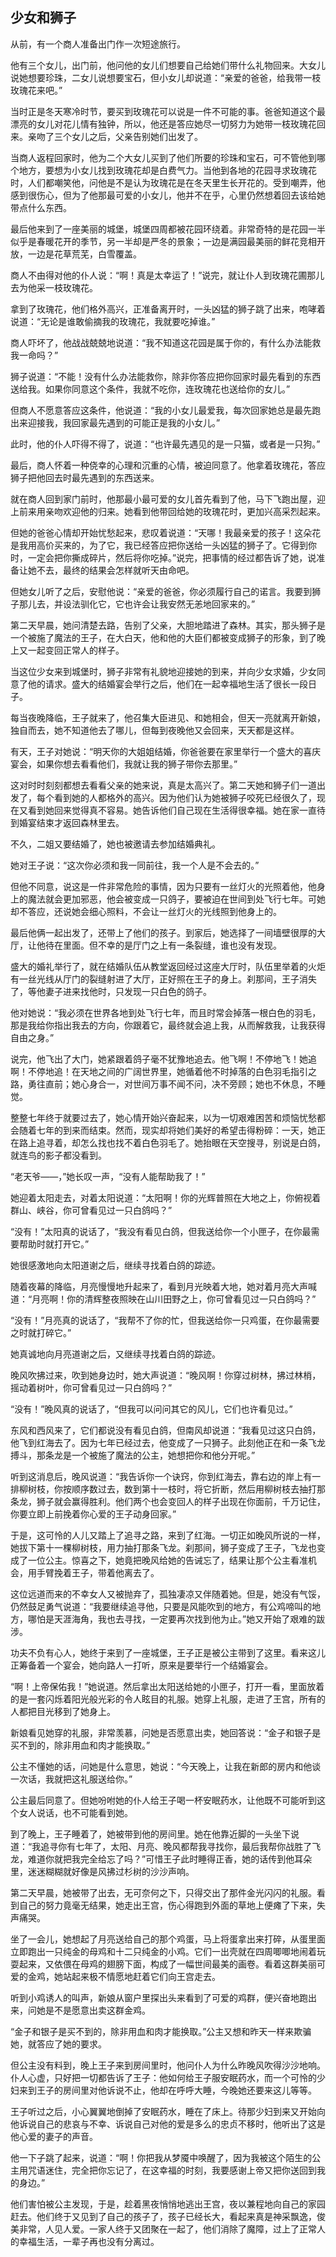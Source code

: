 ## 少女和狮子
<!-- 摘要：从前，有一个商人准备出门作一次短途旅行。他有三个女儿，出门前，他问他的女儿们想要自己给她们带什么礼物回来。大女儿说她想要珍珠，二女儿说想要宝石，但小女 -->
从前，有一个商人准备出门作一次短途旅行。

他有三个女儿，出门前，他问他的女儿们想要自己给她们带什么礼物回来。大女儿说她想要珍珠，二女儿说想要宝石，但小女儿却说道：“亲爱的爸爸，给我带一枝玫瑰花来吧。”

当时正是冬天寒冷时节，要买到玫瑰花可以说是一件不可能的事。爸爸知道这个最漂亮的女儿对花儿情有独钟，所以，他还是答应她尽一切努力为她带一枝玫瑰花回来。亲吻了三个女儿之后，父亲告别她们出发了。

当商人返程回家时，他为二个大女儿买到了他们所要的珍珠和宝石，可不管他到哪个地方，要想为小女儿找到玫瑰花却是白费气力。当他到各地的花园寻求玫瑰花时，人们都嘲笑他，问他是不是认为玫瑰花是在冬天里生长开花的。受到嘲弄，他感到很伤心，但为了他那最可爱的小女儿，他并不在乎，心里仍然想着回去该给她带点什么东西。

最后他来到了一座美丽的城堡，城堡四周都被花园环绕着。非常奇特的是花园一半似乎是春暖花开的季节，另一半却是严冬的景象；一边是满园最美丽的鲜花竞相开放，一边是花草荒芜，白雪覆盖。


 
商人不由得对他的仆人说：“啊！真是太幸运了！”说完，就让仆人到玫瑰花圃那儿去为他采一枝玫瑰花。

拿到了玫瑰花，他们格外高兴，正准备离开时，一头凶猛的狮子跳了出来，咆哮着说道：“无论是谁敢偷摘我的玫瑰花，我就要吃掉谁。”

商人吓坏了，他战战兢兢地说道：“我不知道这花园是属于你的，有什么办法能救我一命吗？”

狮子说道：“不能！没有什么办法能救你，除非你答应把你回家时最先看到的东西送给我。如果你同意这个条件，我就不吃你，连玫瑰花也送给你的女儿。”

但商人不愿意答应这条件，他说道：“我的小女儿最爱我，每次回家她总是最先跑出来迎接我，我回家最先遇到的可能正是我的小女儿。”

此时，他的仆人吓得不得了，说道：“也许最先遇见的是一只猫，或者是一只狗。”

最后，商人怀着一种侥幸的心理和沉重的心情，被迫同意了。他拿着玫瑰花，答应狮子把他回去时最先遇到的东西送来。

就在商人回到家门前时，他那最小最可爱的女儿首先看到了他，马下飞跑出屋，迎上前来用亲吻欢迎他的归来。她看到他带回给她的玫瑰花时，更加兴高采烈起来。

但她的爸爸心情却开始忧愁起来，悲叹着说道：“天哪！我最亲爱的孩子！这朵花是我用高价买来的，为了它，我已经答应把你送给一头凶猛的狮子了。它得到你时，一定会把你撕成碎片，然后将你吃掉。”说完，把事情的经过都告诉了她，说准备让她不去，最终的结果会怎样就听天由命吧。

但她女儿听了之后，安慰他说：“亲爱的爸爸，你必须履行自己的诺言。我要到狮子那儿去，并设法驯化它，它也许会让我安然无恙地回家来的。”

第二天早晨，她问清楚去路，告别了父亲，大胆地踏进了森林。其实，那头狮子是一个被施了魔法的王子，在大白天，他和他的大臣们都被变成狮子的形象，到了晚上又一起变回正常人的样子。

当这位少女来到城堡时，狮子非常有礼貌地迎接她的到来，并向少女求婚，少女同意了他的请求。盛大的结婚宴会举行之后，他们在一起幸福地生活了很长一段日子。

每当夜晚降临，王子就来了，他召集大臣进见、和她相会，但天一亮就离开新娘，独自而去，她不知道他去了哪儿，但每到夜晚他又会回来，天天都是这样。

有天，王子对她说：“明天你的大姐姐结婚，你爸爸要在家里举行一个盛大的喜庆宴会，如果你想去看看他们，我就让我的狮子带你去那里。”

这对时时刻刻都想去看看父亲的她来说，真是太高兴了。第二天她和狮子们一道出发了，每个看到她的人都格外的高兴。因为他们认为她被狮子咬死已经很久了，现在又看到她回来觉得真不容易。她告诉他们自己现在生活得很幸福。她在家一直待到婚宴结束才返回森林里去。

不久，二姐又要结婚了，她也被邀请去参加结婚典礼。

她对王子说：“这次你必须和我一同前往，我一个人是不会去的。”

但他不同意，说这是一件非常危险的事情，因为只要有一丝灯火的光照着他，他身上的魔法就会更加邪恶，他会被变成一只鸽子，要被迫在世间到处飞行七年。可她却不答应，还说她会细心照料，不会让一丝灯火的光线照到他身上的。

最后他俩一起出发了，还带上了他们的孩子。到家后，她选择了一间墙壁很厚的大厅，让他待在里面。但不幸的是厅门之上有一条裂缝，谁也没有发现。

盛大的婚礼举行了，就在结婚队伍从教堂返回经过这座大厅时，队伍里举着的火炬有一丝光线从厅门的裂缝射进了大厅，正好照在王子的身上。刹那间，王子消失了，等他妻子进来找他时，只发现一只白色的鸽子。

他对她说：“我必须在世界各地到处飞行七年，而且时常会掉落一根白色的羽毛，那是我给你指出我去的方向，你跟着它，最终就会追上我，从而解救我，让我获得自由之身。”

说完，他飞出了大门，她紧跟着鸽子毫不犹豫地追去。他飞啊！不停地飞！她追啊！不停地追！在天地之间的广阔世界里，她循着他不时掉落的白色羽毛指引之路，勇往直前；她心身合一，对世间万事不闻不问，决不旁顾；她也不休息，不睡觉。

整整七年终于就要过去了，她心情开始兴奋起来，以为一切艰难困苦和烦恼忧愁都会随着七年的到来而结束。然而，现实却将她们美好的希望击得粉碎：一天，她正在路上追寻着，却怎么找也找不着白色羽毛了。她抬眼在天空搜寻，别说是白鸽，就连鸟的影子都没看到。

“老天爷——，”她长叹一声，“没有人能帮助我了！”

她迎着太阳走去，对着太阳说道：“太阳啊！你的光辉普照在大地之上，你俯视着群山、峡谷，你可曾看见过一只白鸽吗？”

“没有！”太阳真的说话了，“我没有看见白鸽，但我送给你一个小匣子，在你最需要帮助时就打开它。”

她很感激地向太阳道谢之后，继续寻找着白鸽的踪迹。

随着夜幕的降临，月亮慢慢地升起来了，看到月光映着大地，她对着月亮大声喊道：“月亮啊！你的清辉整夜照映在山川田野之上，你可曾看见过一只白鸽吗？”

“没有！”月亮真的说话了，“我帮不了你的忙，但我送给你一只鸡蛋，在你最需要之时就打碎它。”

她真诚地向月亮道谢之后，又继续寻找着白鸽的踪迹。

晚风吹拂过来，吹到她身边时，她大声说道：“晚风啊！你穿过树林，拂过林梢，摇动着树叶，你可曾看见过一只白鸽吗？”

“没有！”晚风真的说话了，“但我可以问问其它的风儿，它们也许看见过。”

东风和西风来了，它们都说没有看见白鸽，但南风却说道：“我看见过这只白鸽，他飞到红海去了。因为七年已经过去，他变成了一只狮子。此刻他正在和一条飞龙搏斗，那条龙是一个被施了魔法的公主，她想把你和他分开呢。”

听到这消息后，晚风说道：“我告诉你一个诀窍，你到红海去，靠右边的岸上有一排柳树枝，你按顺序数过去，数到第十一枝时，将它折断，然后用柳树枝去抽打那条龙，狮子就会赢得胜利。他们两个也会变回人的样子出现在你面前，千万记住，你要立即上前挽着你心爱的王子动身回家。”

于是，这可怜的人儿又踏上了追寻之路，来到了红海。一切正如晚风所说的一样，她拔下第十一棵柳树枝，用力抽打那条飞龙。刹那间，狮子变成了王子，飞龙也变成了一位公主。惊喜之下，她竟把晚风给她的告诫忘了，结果让那个公主看准机会，用手臂挽着王子，带着他离去了。

这位远道而来的不幸女人又被抛弃了，孤独凄凉又伴随着她。但是，她没有气馁，仍然鼓足勇气说道：“我要继续追寻他，只要是风能吹到的地方，有公鸡啼叫的地方，哪怕是天涯海角，我也去寻找，一定要再次找到他为止。”她又开始了艰难的跋涉。

功夫不负有心人，她终于来到了一座城堡，王子正是被公主带到了这里。看来这儿正筹备着一个宴会，她向路人一打听，原来是要举行一个结婚宴会。

“啊！上帝保佑我！”她说道。然后拿出太阳送给她的小匣子，打开一看，里面放着的是一套闪烁着阳光般光彩的令人眩目的礼服。她穿上礼服，走进了王宫，所有的人都把目光移到了她身上。

新娘看见她穿的礼服，非常羡慕，问她是否愿意出卖，她回答说：“金子和银子是买不到的，除非用血和肉才能换取。”

公主不懂她的话，问她是什么意思，她说：“今天晚上，让我在新郎的房内和他谈一次话，我就把这礼服送给你。”


 
公主最后同意了。但她吩咐她的仆人给王子喝一杯安眠药水，让他既不可能听到这个女人说话，也不可能看到她。

到了晚上，王子睡着了，她被带到他的房间里。她在他靠近脚的一头坐下说道：“我追寻你有七年了，太阳、月亮、晚风都帮我寻找你，最后我帮你战胜了飞龙，难道你就把我完全给忘了吗？”可惜王子此时睡得正香，她的话传到他耳朵里，迷迷糊糊就好像是风拂过杉树的沙沙声响。

第二天早晨，她被带了出去，无可奈何之下，只得交出了那件金光闪闪的礼服。看到自己的努力竟毫无结果，她走出王宫，伤心得跑到外面的草地上便瘫了下来，失声痛哭。

坐了一会儿，她想起了月亮送给自己的那个鸡蛋，马上将蛋拿出来打碎，从蛋里面立即跑出一只纯金的母鸡和十二只纯金的小鸡。它们一出壳就在四周唧唧地闹着玩耍起来，又依偎在母鸡的翅膀下面，构成了一幅世间最美的画卷。看着这群美丽可爱的金鸡，她站起来极不情愿地赶着它们向王宫走去。

听到小鸡诱人的叫声，新娘从窗户里探出头来看到了可爱的鸡群，便兴奋地跑出来，问她是不是愿意出卖这群金鸡。

“金子和银子是买不到的，除非用血和肉才能换取。”公主又想和昨天一样来欺骗她，就答应了她的要求。

但公主没有料到，晚上王子来到房间里时，他问仆人为什么昨晚风吹得沙沙地响。仆人心虚，只好把一切都告诉了王子：他如何给王子服安眠药水，而一个可怜的少妇来到王子的房间里对他诉说不止，他却在呼呼大睡，今晚她还要来这儿等等。

王子听过之后，小心翼翼地倒掉了安眠药水，睡在了床上。待那少妇到来又开始向他诉说自己的悲哀与不幸、诉说自己对他的爱是多么的忠贞不移时，他听出了这是他心爱的妻子的声音。

他一下子跳了起来，说道：“啊！你把我从梦魇中唤醒了，因为我被这个陌生的公主用咒语迷住，完全把你忘记了，在这幸福的时刻，我要感谢上帝又把你送回到我的身边。”

他们害怕被公主发现，于是，趁着黑夜悄悄地逃出王宫，夜以兼程地向自己的家园赶去。他们终于又见到了自己的孩子了，孩子已经长大，看起来真是神采飘逸，俊美非常，人见人爱。一家人终于又团聚在一起了，他们消除了魔障，过上了正常人的幸福生活，一辈子再也没有分离过。
